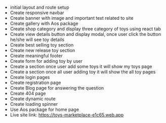 - initial layout and route setup
- Create responsive navbar
- Create banner with image and important text related to site
- Create gallery with Aos package
- Create shop category and display three category of toys using react tab
- Create view details button and display modal, once user click the button he/she will see toy details
- Create best selling toy section
- Create new release toy section
- Create meaningful footer
- Create form for adding toy by user
- Create a section once user add some toys it will show my toys page
- Create a section once all user adding toy it will show the all toy pages
- Create login pages
- Create registration page
- Create Blog page for answering the question
- Create 404 page
- Create dynamic route
- Create loading spinner
- Use Aos package for home page
- Live site link: https://toys-marketplace-e1c65.web.app

